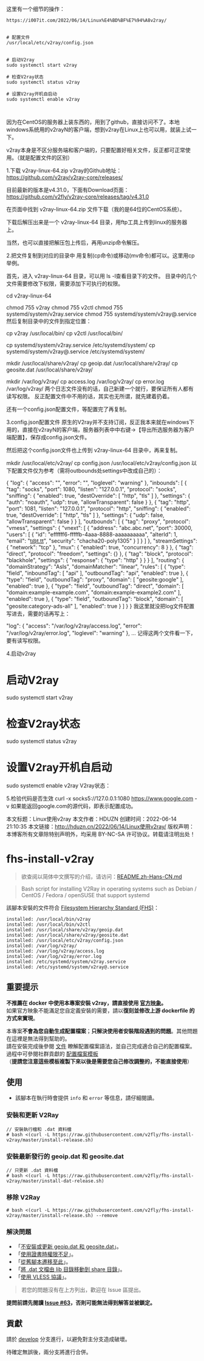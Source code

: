 这里有一个细节的操作：

```
https://i007it.com/2022/06/14/Linux%E4%BD%BF%E7%94%A8v2ray/


# 配置文件
/usr/local/etc/v2ray/config.json


# 启动V2ray
sudo systemctl start v2ray

# 检查V2ray状态
sudo systemctl status v2ray

# 设置V2ray开机自启动
sudo systemctl enable v2ray



```





因为在CentOS的服务器上装东西的，用到了github，直接访问不了。本地windows系统用的v2rayN的客户端，想到v2ray在Linux上也可以用，就装上试一下。

v2ray本身是不区分服务端和客户端的，只要配置好相关文件，反正都可正常使用。（就是配置文件的区别）

1.下载 v2ray-linux-64.zip
v2ray的Github地址：
https://github.com/v2ray/v2ray-core/releases/

目前最新的版本是v4.31.0，下面有Download页面：
https://github.com/v2fly/v2ray-core/releases/tag/v4.31.0

在页面中找到 v2ray-linux-64.zip 文件下载（我的是64位的CentOS系统）。

下载后解压出来是一个 v2ray-linux-64 目录，用ftp工具上传到linux的服务器上。

当然，也可以直接把解压包上传后，再用unzip命令解压。

2.把文件复制到对应的目录中
用复制(cp命令)或移动(mv命令)都可以。这里用cp举例。

首先，进入 v2ray-linux-64 目录，可以用 ls -l查看目录下的文件。
目录中的几个文件需要修改下权限，需要添加下可执行的权限。

cd v2ray-linux-64

chmod 755 v2ray
chmod 755 v2ctl
chmod 755 systemd/system/v2ray.service
chmod 755 systemd/system/v2ray@.service
然后复制目录中的文件到指定位置：

cp v2ray /usr/local/bin/
cp v2ctl /usr/local/bin/

cp systemd/system/v2ray.service /etc/systemd/system/
cp systemd/system/v2ray@.service /etc/systemd/system/

mkdir /usr/local/share/v2ray/
cp geoip.dat /usr/local/share/v2ray/
cp geosite.dat /usr/local/share/v2ray/

mkdir /var/log/v2ray/
cp access.log /var/log/v2ray/
cp error.log /var/log/v2ray/
两个日志文件没有的话，自己新建一个就行，要保证所有人都有读写权限。
反正配置文件中不用的话，其实也无所谓，就先建着扔着。

还有一个config.json配置文件，等配置完了再复制。

3.config.json配置文件
原生的V2ray并不支持订阅，反正我本来就在windows下用的，直接在v2rayN的客户端，服务器列表中中右键->【导出所选服务器为客户端配置】，保存成config.json文件。

然后把这个config.json文件也上传到 v2ray-linux-64 目录中，再来复制。

mkdir /usr/local/etc/v2ray/
cp config.json /usr/local/etc/v2ray/config.json
以下配置文件仅为参考（需将outbounds处settings中改成自己的）：

{
  "log": {
    "access": "",
    "error": "",
    "loglevel": "warning"
  },
  "inbounds": [
    {
      "tag": "socks",
      "port": 1080,
      "listen": "127.0.0.1",
      "protocol": "socks",
      "sniffing": {
        "enabled": true,
        "destOverride": [
          "http",
          "tls"
        ]
      },
      "settings": {
        "auth": "noauth",
        "udp": true,
        "allowTransparent": false
      }
    },
    {
      "tag": "http",
      "port": 1081,
      "listen": "127.0.0.1",
      "protocol": "http",
      "sniffing": {
        "enabled": true,
        "destOverride": [
          "http",
          "tls"
        ]
      },
      "settings": {
        "udp": false,
        "allowTransparent": false
      }
    }
  ],
  "outbounds": [
    {
      "tag": "proxy",
      "protocol": "vmess",
      "settings": {
        "vnext": [
          {
            "address": "abc.abc.net",
            "port": 30000,
            "users": [
              {
                "id": "effffff6-fffffb-4aaa-8888-aaaaaaaaaa",
                "alterId": 1,
                "email": "t@t.tt",
                "security": "chacha20-poly1305"
              }
            ]
          }
        ]
      },
      "streamSettings": {
        "network": "tcp"
      },
      "mux": {
        "enabled": true,
        "concurrency": 8
      }
    },
    {
      "tag": "direct",
      "protocol": "freedom",
      "settings": {}
    },
    {
      "tag": "block",
      "protocol": "blackhole",
      "settings": {
        "response": {
          "type": "http"
        }
      }
    }
  ],
  "routing": {
    "domainStrategy": "AsIs",
    "domainMatcher": "linear",
    "rules": [
      {
        "type": "field",
        "inboundTag": [
          "api"
        ],
        "outboundTag": "api",
        "enabled": true
      },
      {
        "type": "field",
        "outboundTag": "proxy",
        "domain": [
          "geosite:google"
        ],
        "enabled": true
      },
      {
        "type": "field",
        "outboundTag": "direct",
        "domain": [
          "domain:example-example.com",
          "domain:example-example2.com"
        ],
        "enabled": true
      },
      {
        "type": "field",
        "outboundTag": "block",
        "domain": [
          "geosite:category-ads-all"
        ],
        "enabled": true
      }
    ]
  }
}
我这里就没把log文件配置写进去，需要的话再写上：

"log": {
    "access": "/var/log/v2ray/access.log",
    "error": "/var/log/v2ray/error.log",
    "loglevel": "warning"
  },
...
记得这两个文件看一下，要有读写权限。

4.启动v2ray
# 启动V2ray
sudo systemctl start v2ray

# 检查V2ray状态
sudo systemctl status v2ray

# 设置V2ray开机自启动
sudo systemctl enable v2ray
V2ray状态：


5.检验代码是否生效
curl -x socks5://127.0.0.1:1080 https://www.google.com -v
如果能返回google.com的源代码，即表示配置成功。

本文标题：Linux使用v2ray
本文作者：HDUZN
创建时间：2022-06-14 21:10:35
本文链接：http://hduzn.cn/2022/06/14/Linux使用v2ray/
版权声明：本博客所有文章除特别声明外，均采用 BY-NC-SA 许可协议。转载请注明出处！


# fhs-install-v2ray

> 欲查阅以简体中文撰写的介绍，请访问：[README.zh-Hans-CN.md](README.zh-Hans-CN.md)

> Bash script for installing V2Ray in operating systems such as Debian / CentOS / Fedora / openSUSE that support systemd

該腳本安裝的文件符合 [Filesystem Hierarchy Standard (FHS)](https://en.wikipedia.org/wiki/Filesystem_Hierarchy_Standard)：

```
installed: /usr/local/bin/v2ray
installed: /usr/local/bin/v2ctl
installed: /usr/local/share/v2ray/geoip.dat
installed: /usr/local/share/v2ray/geosite.dat
installed: /usr/local/etc/v2ray/config.json
installed: /var/log/v2ray/
installed: /var/log/v2ray/access.log
installed: /var/log/v2ray/error.log
installed: /etc/systemd/system/v2ray.service
installed: /etc/systemd/system/v2ray@.service
```

## 重要提示

**不推薦在 docker 中使用本專案安裝 v2ray，請直接使用 [官方映象](https://github.com/v2fly/docker)。**  
如果官方映象不能滿足您自定義安裝的需要，請以**復刻並修改上游 dockerfile 的方式來實現**。  

本專案**不會為您自動生成配置檔案**；**只解決使用者安裝階段遇到的問題**。其他問題在這裡是無法得到幫助的。  
請在安裝完成後參閱 [文件](https://www.v2fly.org/) 瞭解配置檔案語法，並自己完成適合自己的配置檔案。過程中可參閱社群貢獻的 [配置檔案模板](https://github.com/v2fly/v2ray-examples)  
（**提請您注意這些模板複製下來以後是需要您自己修改調整的，不能直接使用**）

## 使用

* 該腳本在執行時會提供 `info` 和 `error` 等信息，請仔細閱讀。

### 安裝和更新 V2Ray

```
// 安裝執行檔和 .dat 資料檔
# bash <(curl -L https://raw.githubusercontent.com/v2fly/fhs-install-v2ray/master/install-release.sh)
```

### 安裝最新發行的 geoip.dat 和 geosite.dat

```
// 只更新 .dat 資料檔
# bash <(curl -L https://raw.githubusercontent.com/v2fly/fhs-install-v2ray/master/install-dat-release.sh)
```

### 移除 V2Ray

```
# bash <(curl -L https://raw.githubusercontent.com/v2fly/fhs-install-v2ray/master/install-release.sh) --remove
```

### 解決問題

* 「[不安裝或更新 geoip.dat 和 geosite.dat](https://github.com/v2fly/fhs-install-v2ray/wiki/Do-not-install-or-update-geoip.dat-and-geosite.dat)」。
* 「[使用證書時權限不足](https://github.com/v2fly/fhs-install-v2ray/wiki/Insufficient-permissions-when-using-certificates)」。
* 「[從舊腳本遷移至此](https://github.com/v2fly/fhs-install-v2ray/wiki/Migrate-from-the-old-script-to-this)」。
* 「[將 .dat 文檔由 lib 目錄移動到 share 目錄](https://github.com/v2fly/fhs-install-v2ray/wiki/Move-.dat-files-from-lib-directory-to-share-directory)」。
* 「[使用 VLESS 協議](https://github.com/v2fly/fhs-install-v2ray/wiki/To-use-the-VLESS-protocol)」。

> 若您的問題沒有在上方列出，歡迎在 Issue 區提出。

**提問前請先閱讀 [Issue #63](https://github.com/v2fly/fhs-install-v2ray/issues/63)，否則可能無法得到解答並被鎖定。**

## 貢獻

請於 [develop](https://github.com/v2fly/fhs-install-v2ray/tree/develop) 分支進行，以避免對主分支造成破壞。

待確定無誤後，兩分支將進行合併。
